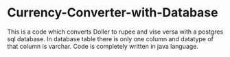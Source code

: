 # Currency-Converter-with-Database

This is a code which converts Doller to rupee and vise versa with a postgres sql database.
In database table there is only one column and datatype of that column is varchar. 
Code is completely written in java language.
